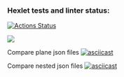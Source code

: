 ### Hexlet tests and linter status:
[![Actions Status](https://github.com/StanislavKls/php-project-lvl2/workflows/hexlet-check/badge.svg)](https://github.com/StanislavKls/php-project-lvl2/actions)

<a href="https://codeclimate.com/github/StanislavKls/php-project-lvl2/maintainability"><img src="https://api.codeclimate.com/v1/badges/de4ea06f12a665b9fdf0/maintainability" /></a>


Compare plane json files
[![asciicast](https://asciinema.org/a/chJpoVRgcLtPfidxIqA9hrmkT.svg)](https://asciinema.org/a/chJpoVRgcLtPfidxIqA9hrmkT)

Compare nested json files
[![asciicast](https://asciinema.org/a/s9azSAbm4iaPmFVt6Dnt5z9OW.svg)](https://asciinema.org/a/s9azSAbm4iaPmFVt6Dnt5z9OW)
